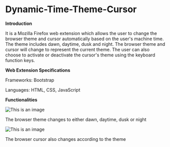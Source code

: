 # Dynamic-Time-Theme-Cursor
**Introduction**

It is a Mozilla Firefox web extension which allows the user to change the browser theme and cursor automatically based on the user&#39;s machine time. The theme includes dawn, daytime, dusk and night. The browser theme and cursor will change to represent the current theme. The user can also choose to activate or deactivate the cursor&#39;s theme using the keyboard function keys.

**Web Extension Specifications**

Frameworks: Bootstrap

Languages: HTML, CSS, JavaScript

**Functionalities**

![This is an image](https://i.imgur.com/BJENPoX.png)

The browser theme changes to either dawn, daytime, dusk or night

![This is an image](https://i.imgur.com/Rfmtf1w.png)

The browser cursor also changes according to the theme
